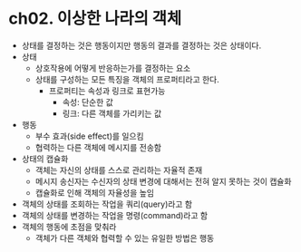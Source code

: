 # ch02. 이상한 나라의 객체

- 상태를 결정하는 것은 행동이지만 행동의 결과를 결정하는 것은 상태이다. 
- 상태
	- 상호작용에 어떻게 반응하는가를 결정하는 요소
	- 상태를 구성하는 모든 특징을 객체의 프로퍼티라고 한다.
		- 프로퍼티는 속성과 링크로 표현가능
			- 속성: 단순한 값
			- 링크: 다른 객체를 가리키는 값
- 행동
	- 부수 효과(side effect)를 일으킴
	- 협력하는 다른 객체에 메시지를 전송함
- 상태의 캡슐화
	- 객체는 자신의 상태를 스스로 관리하는 자율적 존재
	- 메시지 송신자는 수신자의 상태 변경에 대해서는 전혀 알지 못하는 것이 캡슐화
	- 캡슐화로 인해 객체의 자율성을 높임
- 객체의 상태를 조회하는 작업을 쿼리(query)라고 함
- 객체의 상태를 변경하는 작업을 명령(command)라고 함 
- 객체의 행동에 초점을 맞춰라
	- 객체가 다른 객체와 협력할 수 있는 유일한 방법은 행동

